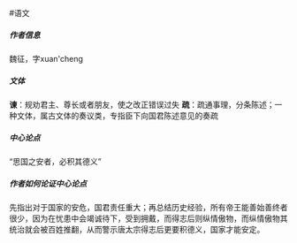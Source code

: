 #语文 
##### 作者信息
魏征，字xuan'cheng
##### 文体
**谏**：规劝君主、尊长或者朋友，使之改正错误过失
**疏**：疏通事理，分条陈述；一种文体，属古文体的奏议类，专指臣下向国君陈述意见的奏疏
##### 中心论点
“思国之安者，必积其德义”
##### 作者如何论证中心论点
先指出对于国家的安危，国君责任重大；再总结历史经验，所有帝王能善始善终者很少，因为在忧患中会竭诚待下，受到拥戴，而得志后则纵情傲物，而纵情傲物其统治就会被百姓推翻，从而警示唐太宗得志后更要积德义，国家才能安定。

